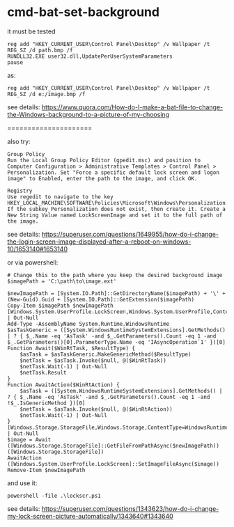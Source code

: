 # cmd-bat-set-background

it must be tested
```
reg add "HKEY_CURRENT_USER\Control Panel\Desktop" /v Wallpaper /t REG_SZ /d path.bmp /f 
RUNDLL32.EXE user32.dll,UpdatePerUserSystemParameters 
pause
```
as:
```
reg add "HKEY_CURRENT_USER\Control Panel\Desktop" /v Wallpaper /t REG_SZ /d e:/image.bmp /f 
```
see details:
https://www.quora.com/How-do-I-make-a-bat-file-to-change-the-Windows-background-to-a-picture-of-my-choosing

=====================

also try:
```
Group Policy
Run the Local Group Policy Editor (gpedit.msc) and position to Computer Configuration > Administrative Templates > Control Panel > Personalization. Set "Force a specific default lock screen and logon image" to Enabled, enter the path to the image, and click OK.

Registry
Use regedit to navigate to the key HKEY_LOCAL_MACHINE\SOFTWARE\Policies\Microsoft\Windows\Personalization. If the subkey Personalization does not exist, then create it. Create a New String Value named LockScreenImage and set it to the full path of the image.
```
see details:
https://superuser.com/questions/1649955/how-do-i-change-the-login-screen-image-displayed-after-a-reboot-on-windows-10/1653140#1653140


or via powershell:
```
# Change this to the path where you keep the desired background image
$imagePath = 'C:\path\to\image.ext'

$newImagePath = [System.IO.Path]::GetDirectoryName($imagePath) + '\' + (New-Guid).Guid + [System.IO.Path]::GetExtension($imagePath)
Copy-Item $imagePath $newImagePath
[Windows.System.UserProfile.LockScreen,Windows.System.UserProfile,ContentType=WindowsRuntime] | Out-Null
Add-Type -AssemblyName System.Runtime.WindowsRuntime
$asTaskGeneric = ([System.WindowsRuntimeSystemExtensions].GetMethods() | ? { $_.Name -eq 'AsTask' -and $_.GetParameters().Count -eq 1 -and $_.GetParameters()[0].ParameterType.Name -eq 'IAsyncOperation`1' })[0]
Function Await($WinRtTask, $ResultType) {
    $asTask = $asTaskGeneric.MakeGenericMethod($ResultType)
    $netTask = $asTask.Invoke($null, @($WinRtTask))
    $netTask.Wait(-1) | Out-Null
    $netTask.Result
}
Function AwaitAction($WinRtAction) {
    $asTask = ([System.WindowsRuntimeSystemExtensions].GetMethods() | ? { $_.Name -eq 'AsTask' -and $_.GetParameters().Count -eq 1 -and !$_.IsGenericMethod })[0]
    $netTask = $asTask.Invoke($null, @($WinRtAction))
    $netTask.Wait(-1) | Out-Null
}
[Windows.Storage.StorageFile,Windows.Storage,ContentType=WindowsRuntime] | Out-Null
$image = Await ([Windows.Storage.StorageFile]::GetFileFromPathAsync($newImagePath)) ([Windows.Storage.StorageFile])
AwaitAction ([Windows.System.UserProfile.LockScreen]::SetImageFileAsync($image))
Remove-Item $newImagePath
```

and use it:
```
powershell -file .\lockscr.ps1
```
see details:
https://superuser.com/questions/1343623/how-do-i-change-my-lock-screen-picture-automatically/1343640#1343640
